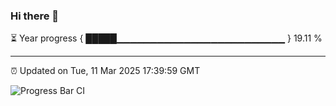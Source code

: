 ### Hi there 👋

⏳ Year progress { █████▁▁▁▁▁▁▁▁▁▁▁▁▁▁▁▁▁▁▁▁▁▁▁▁▁ } 19.11 %

---

⏰ Updated on Tue, 11 Mar 2025 17:39:59 GMT

![Progress Bar CI](https://github.com/IshwaranRudhara/GIT-ACTION/workflows/Progress%20Bar%20CI/badge.svg)
